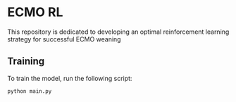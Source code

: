 # ECMO RL

This repository is dedicated to developing an optimal reinforcement learning strategy for successful ECMO weaning

## Training

To train the model, run the following script:

```python
python main.py
```